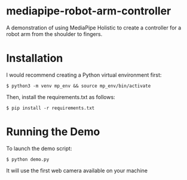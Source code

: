 # mediapipe-robot-arm-controller
A demonstration of using MediaPipe Holistic to create a controller for a robot arm from the shoulder to fingers. 

# Installation

I would recommend creating a Python virtual environment first:
```
$ python3 -m venv mp_env && source mp_env/bin/activate
```
Then, install the requirements.txt as follows:
```
$ pip install -r requirements.txt
```

# Running the Demo

To launch the demo script:
```
$ python demo.py
```

It will use the first web camera available on your machine

